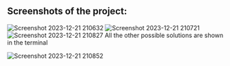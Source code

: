 ## Screenshots of the project:
![Screenshot 2023-12-21 210632](https://github.com/Yarlin16/PythonProjectsCopy/assets/119430739/dff6f40f-f3e1-4877-90da-9ef110d6d704)
![Screenshot 2023-12-21 210721](https://github.com/Yarlin16/PythonProjectsCopy/assets/119430739/b6510047-87b0-46b8-a775-4007c16bf50d)
![Screenshot 2023-12-21 210827](https://github.com/Yarlin16/PythonProjectsCopy/assets/119430739/214d275f-e9b5-4768-8836-8ff982589be7)
All the other possible solutions are shown in the terminal

![Screenshot 2023-12-21 210852](https://github.com/Yarlin16/PythonProjectsCopy/assets/119430739/5264aa28-da3a-4836-9dd0-9577c51246be)
